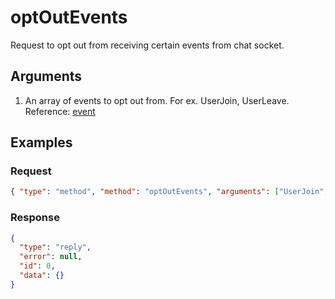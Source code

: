 # optOutEvents

Request to opt out from receiving certain events from chat socket.

## Arguments

1. An array of events to opt out from. For ex. UserJoin, UserLeave. Reference: [event](events)

## Examples

### Request

```json
{ "type": "method", "method": "optOutEvents", "arguments": ["UserJoin", "UserLeave"], "id": 0 }
```

### Response

```json
{
  "type": "reply",
  "error": null,
  "id": 0,
  "data": {}
}
```
